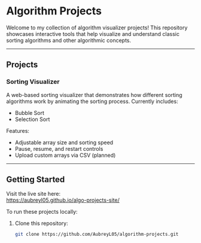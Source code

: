 # Algorithm Projects

Welcome to my collection of algorithm visualizer projects! This repository showcases interactive tools that help visualize and understand classic sorting algorithms and other algorithmic concepts.

---

## Projects

### Sorting Visualizer
A web-based sorting visualizer that demonstrates how different sorting algorithms work by animating the sorting process. Currently includes:
- Bubble Sort
- Selection Sort

Features:
- Adjustable array size and sorting speed
- Pause, resume, and restart controls
- Upload custom arrays via CSV (planned)

---

## Getting Started

Visit the live site here:  
https://aubreyl05.github.io/algo-projects-site/

To run these projects locally:

1. Clone this repository:  
   ```bash
   git clone https://github.com/AubreyL05/algorithm-projects.git
